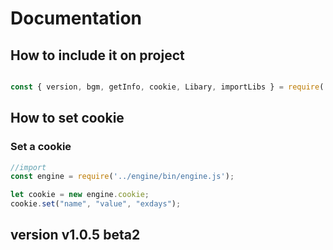 # Documentation
## How to include it on project
``` javascript

const { version, bgm, getInfo, cookie, Libary, importLibs } = require('../engine/bin/engine.js');
```
## How to set cookie
### Set a cookie
``` javascript
//import
const engine = require('../engine/bin/engine.js');

let cookie = new engine.cookie;
cookie.set("name", "value", "exdays");
```

## version v1.0.5 beta2
